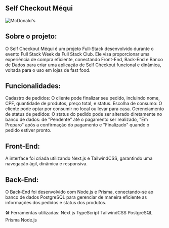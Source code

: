 ## Self Checkout Méqui
![McDonald's](https://link-da-imagem-do-mcdonalds)


## Sobre o projeto:
O Self Checkout Méqui é um projeto Full-Stack desenvolvido durante o evento Full Stack Week da Full Stack Club. Ele visa proporcionar uma experiência de compra eficiente, conectando Front-End, Back-End e Banco de Dados para criar uma aplicação de Self Checkout funcional e dinâmica, voltada para o uso em lojas de fast food.

## Funcionalidades:
Cadastro de pedidos: O cliente pode finalizar seu pedido, incluindo nome, CPF, quantidade de produtos, preço total, e status.
Escolha de consumo: O cliente pode optar por consumir no local ou levar para casa.
Gerenciamento de status de pedidos: O status do pedido pode ser alterado diretamente no banco de dados: de "Pendente" até o pagamento ser realizado, "Em Preparo" após a confirmação do pagamento e "Finalizado" quando o pedido estiver pronto.

## Front-End:
A interface foi criada utilizando Next.js e TailwindCSS, garantindo uma navegação ágil, dinâmica e responsiva.

## Back-End:
O Back-End foi desenvolvido com Node.js e Prisma, conectando-se ao banco de dados PostgreSQL para gerenciar de maneira eficiente as informações dos pedidos e status dos produtos.

🛠 Ferramentas utilizadas:
Next.js
TypeScript
TailwindCSS
PostgreSQL
Prisma
Node.js
